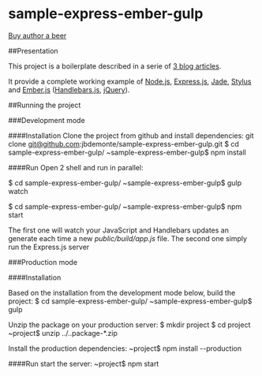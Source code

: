 sample-express-ember-gulp
=========================

[Buy author a beer](https://www.paypal.com/cgi-bin/webscr?cmd=_s-xclick&hosted_button_id=WCUX27CFV79S2)

##Presentation

This project is a boilerplate described in a serie of [3 blog articles](http://jb.demonte.fr/blog/nodejs-app-with-expressjs-emberjs-stylus-jade-handlebars-jquery-gulpjs).

It provide a complete working example of [Node.js](http://nodejs.org/), [Express.js](http://expressjs.com/), [Jade](http://jade-lang.com/), [Stylus](http://learnboost.github.io/stylus/) and [Ember.js](http://emberjs.com/) ([Handlebars.js](http://handlebarsjs.com/), [jQuery](http://jquery.com/)).

##Running the project

###Development mode

####Installation
Clone the project from github and install dependencies:
  git clone git@github.com:jbdemonte/sample-express-ember-gulp.git
  $ cd sample-express-ember-gulp/
  ~sample-express-ember-gulp$ npm install

####Run
Open 2 shell and run in parallel:

  $ cd sample-express-ember-gulp/
  ~sample-express-ember-gulp$  gulp watch


  $ cd sample-express-ember-gulp/
  ~sample-express-ember-gulp$ npm start

The first one will watch your JavaScript and Handlebars updates an generate each time a new <em>public/build/app.js</em> file.
The second one simply run the Express.js server

###Production mode

####Installation

Based on the installation from the development mode below, build the project:
  $ cd sample-express-ember-gulp/
  ~sample-express-ember-gulp$  gulp

Unzip the package on your production server:
  $ mkdir project
  $ cd project
  ~project$ unzip ../..package-*.zip

Install the production dependencies:
  ~project$ npm install --production

####Run 
start the server:
  ~project$ npm start
